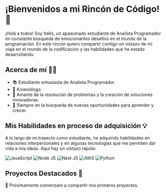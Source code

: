# ¡Bienvenidos a mi Rincón de Código! 👋

¡Hola a todos! Soy Itallo, un apasionado estudiante de Analista Programador en constante búsqueda de emocionantes desafíos en el mundo de la programación. En este rincón quiero compartir contigo un vistazo de mi viaje en el mundo de la codificación y las habilidades que he estado desarrollando.

## Acerca de mí 👨‍💻

- 📚 Estudiante entusiasta de Analista Programador.
- 🦴 Kinesiólogo
- 🌟 Amante de la resolución de problemas y la creación de soluciones innovadoras.
- 🚀 Siempre en la búsqueda de nuevas oportunidades para aprender y crecer.

## Mis Habilidades en proceso de adquisición 💡

A lo largo de mi trayecto como estudiante, he adquirido habilidades en relaciones interpersonales y en algunas tecnologías que me permiten dar vida a mis ideas. Aquí hay un vistazo rápido:

![JavaScript](https://img.shields.io/badge/JavaScript-F7DF1E?logo=javascript&logoColor=black&style=for-the-badge)
![Node JS](https://img.shields.io/badge/Node%20js-339933?style=for-the-badge&logo=nodedotjs&logoColor=white)
![Nest JS](https://img.shields.io/badge/nestjs-E0234E?style=for-the-badge&logo=nestjs&logoColor=white)
![AWS](https://img.shields.io/badge/Amazon_AWS-FF9900?style=for-the-badge&logo=amazonaws&logoColor=white)
![Python](https://img.shields.io/badge/Python-FFD43B?style=for-the-badge&logo=python&logoColor=blue)


## Proyectos Destacados 🚀
🔋 Próximamente comenzaré a compartir mis primeros proyectos.

